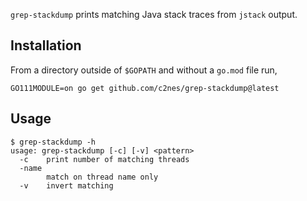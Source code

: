 
`grep-stackdump` prints matching Java stack traces from `jstack` output.

## Installation

From a directory outside of `$GOPATH` and without a `go.mod` file run,

```
GO111MODULE=on go get github.com/c2nes/grep-stackdump@latest
```

## Usage

``` shellsession
$ grep-stackdump -h
usage: grep-stackdump [-c] [-v] <pattern>
  -c    print number of matching threads
  -name
        match on thread name only
  -v    invert matching
```

